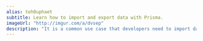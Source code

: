 ```yaml
---
alias: toh0uphaet
subtitle: Learn how to import and export data with Prisma.
imageUrl: "http://imgur.com/a/dvsep"
description: "It is a common use case that developers need to import data from an existing data source into a Prisma service. This tutorial series provides practical guidance for how this can be done."
---
```

